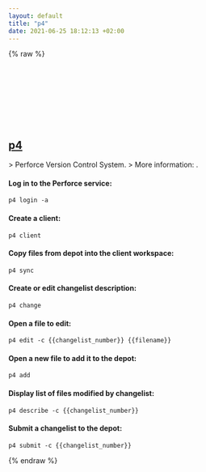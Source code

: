 ```yaml
---
layout: default
title: "p4"
date: 2021-06-25 18:12:13 +02:00
---
```

{% raw %}
<h2 id="p4">
  <a href="/en/common/p4.html">p4</a> <a href="#p4"><svg class="icon">
    <use href="/assets/images/unicode_sprite.svg#link" />
  </svg></a>
</h2>
> Perforce Version Control System.
> More information: <https://www.perforce.com/manuals/cmdref>.

#### Log in to the Perforce service:
```shell
p4 login -a
```
#### Create a client:
```shell
p4 client
```
#### Copy files from depot into the client workspace:
```shell
p4 sync
```
#### Create or edit changelist description:
```shell
p4 change
```
#### Open a file to edit:
```shell
p4 edit -c {{changelist_number}} {{filename}}
```
#### Open a new file to add it to the depot:
```shell
p4 add
```
#### Display list of files modified by changelist:
```shell
p4 describe -c {{changelist_number}}
```
#### Submit a changelist to the depot:
```shell
p4 submit -c {{changelist_number}}
```
{% endraw %}